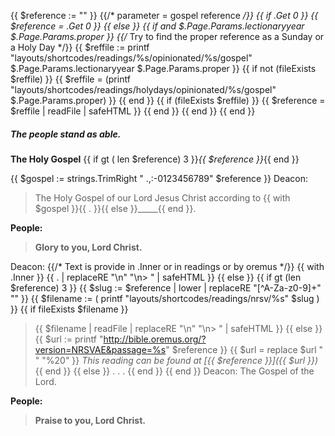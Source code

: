 {{ $reference := "" }}
{{/* parameter = gospel reference */}}
{{ if .Get 0 }}
    {{ $reference = .Get 0 }}
{{ else }}
    {{ if and $.Page.Params.lectionaryyear $.Page.Params.proper }}
    	{{/* Try to find the proper reference as a Sunday or a Holy Day */}}
        {{ $reffile := printf "layouts/shortcodes/readings/%s/opinionated/%s/gospel" $.Page.Params.lectionaryyear $.Page.Params.proper }}
    	{{ if  not (fileExists $reffile) }}
	    	{{ $reffile = (printf "layouts/shortcodes/readings/holydays/opinionated/%s/gospel" $.Page.Params.proper) }}
        {{ end }}
        {{ if (fileExists $reffile) }}
            {{ $reference = $reffile | readFile | safeHTML }}
        {{ end }}
    {{ end }}
{{ end }}
##### The people stand as able.
**The Holy Gospel**
{{ if gt ( len $reference) 3 }}_{{ $reference }}_{{ end }}

{{ $gospel :=  strings.TrimRight " .,:-0123456789" $reference }}
Deacon:
> The Holy Gospel of our Lord Jesus Christ according to {{ with $gospel }}{{ . }}{{ else }}_____{{ end }}.

**People:**
> **Glory to you, Lord Christ.**

Deacon:
{{/* Text is provide in .Inner or in readings or by oremus */}}
{{ with .Inner }}
{{ . | replaceRE "\n" "\n> " | safeHTML }}
{{ else }}
    {{ if gt (len $reference) 3 }}
        {{ $slug := $reference | lower | replaceRE "[^A-Za-z0-9]+" "" }}
        {{ $filename := ( printf "layouts/shortcodes/readings/nrsv/%s" $slug ) }}
        {{ if fileExists $filename }}
> {{ $filename | readFile | replaceRE "\n" "\n> " | safeHTML }}
	    {{ else }}
	        {{ $url := printf "http://bible.oremus.org/?version=NRSVAE&passage=%s" $reference }}
            {{ $url = replace $url " " "%20" }}
> _This reading can be found at [{{ $reference }}]({{ $url }})_
        {{ end }}
    {{ else }}
> . . .
    {{ end }}
{{ end }}
Deacon:
> The Gospel of the Lord.

**People:**
> **Praise to you, Lord Christ.**
